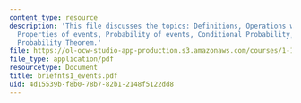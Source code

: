 ```yaml
---
content_type: resource
description: 'This file discusses the topics: Definitions, Operations with events,
  Properties of events, Probability of events, Conditional Probability, and Total
  Probability Theorem.'
file: https://ol-ocw-studio-app-production.s3.amazonaws.com/courses/1-151-probability-and-statistics-in-engineering-spring-2005/4d15539bf8b078b782b12148f5122dd8_briefnts1_events.pdf
file_type: application/pdf
resourcetype: Document
title: briefnts1_events.pdf
uid: 4d15539b-f8b0-78b7-82b1-2148f5122dd8
---
```

